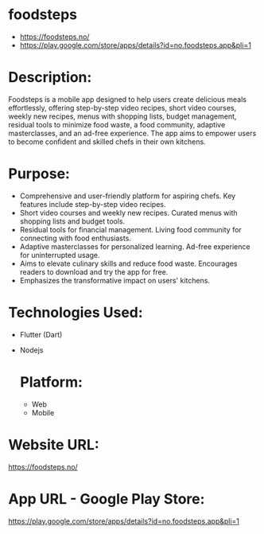 # foodsteps
-  https://foodsteps.no/
-  https://play.google.com/store/apps/details?id=no.foodsteps.app&pli=1

# Description:
Foodsteps is a mobile app designed to help users create delicious meals effortlessly, offering step-by-step video recipes, short video courses, weekly new recipes, menus with shopping lists, budget management, residual tools to minimize food waste, a food community, adaptive masterclasses, and an ad-free experience. The app aims to empower users to become confident and skilled chefs in their own kitchens. 

# Purpose: 
- Comprehensive and user-friendly platform for aspiring chefs. Key features include step-by-step video recipes.
- Short video courses and weekly new recipes. Curated menus with shopping lists and budget tools.
- Residual tools for financial management. Living food community for connecting with food enthusiasts.
- Adaptive masterclasses for personalized learning. Ad-free experience for uninterrupted usage.
- Aims to elevate culinary skills and reduce food waste. Encourages readers to download and try the app for free.
- Emphasizes the transformative impact on users' kitchens.

# Technologies Used:
- Flutter (Dart)
- Nodejs

  # Platform:
  - Web
  - Mobile
  
# Website URL:
https://foodsteps.no/ 

# App URL - Google Play Store:
https://play.google.com/store/apps/details?id=no.foodsteps.app&pli=1
